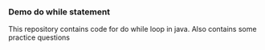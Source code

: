 ### Demo do while statement
This repository contains code for do while loop in java. Also contains some practice questions